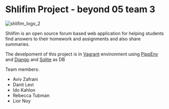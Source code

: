 # Shlifim Project - beyond 05 team 3

![shlifim_logo_2](https://user-images.githubusercontent.com/40122521/110316976-2990f880-8014-11eb-8ee8-96c21dd4b29f.png)

Shlifim is an open source forum based web application for helping students find answers
to their homework and assignments and also share summaries.

The develpoment of this project is in [Vagrant](https://www.vagrantup.com/) environment using [PippEnv](https://github.com/pypa/pipenv)
and [Django](https://www.djangoproject.com/) and [Sqlite](https://www.sqlite.org/index.html) as DB



Team members:
* Aviv Zafrani
* Danit Levi
* Ido Kahlon
* Rebecca Tubman
* Lior Noy
